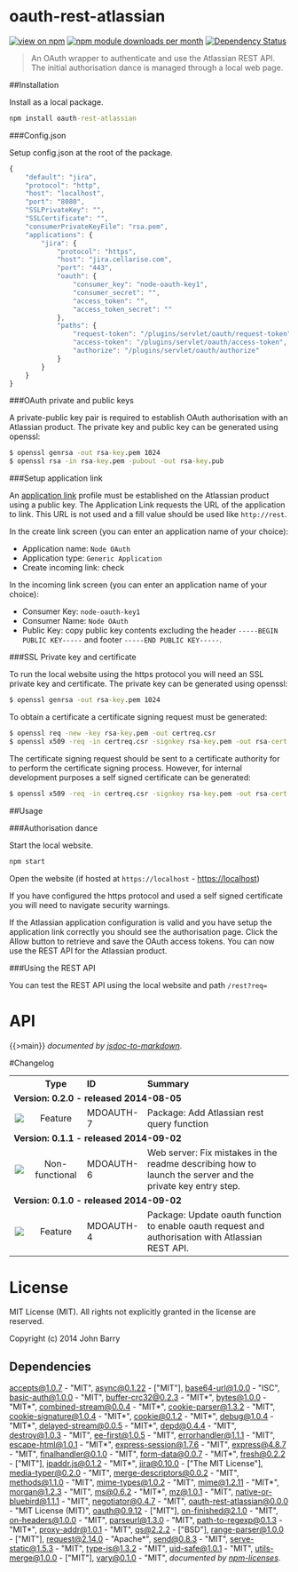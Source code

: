 # oauth-rest-atlassian
[![view on npm](http://img.shields.io/npm/v/oauth-rest-atlassian.svg)](https://www.npmjs.org/package/oauth-rest-atlassian)
[![npm module downloads per month](http://img.shields.io/npm/dm/oauth-rest-atlassian.svg)](https://www.npmjs.org/package/oauth-rest-atlassian)
[![Dependency Status](https://david-dm.org/Cellarise/oauth-rest-atlassian.svg)](https://david-dm.org/Cellarise/oauth-rest-atlassian)

> An OAuth wrapper to authenticate and use the Atlassian REST API. The initial authorisation dance is managed through a local web page.


##Installation

Install as a local package.

```cmd
npm install oauth-rest-atlassian
```


###Config.json

Setup config.json at the root of the package.

```js
{
    "default": "jira",
    "protocol": "http",
    "host": "localhost",
    "port": "8080",
    "SSLPrivateKey": "",
    "SSLCertificate": "",
    "consumerPrivateKeyFile": "rsa.pem",
    "applications": {
        "jira": {
            "protocol": "https",
            "host": "jira.cellarise.com",
            "port": "443",
            "oauth": {
                "consumer_key": "node-oauth-key1",
                "consumer_secret": "",
                "access_token": "",
                "access_token_secret": ""
            },
            "paths": {
                "request-token": "/plugins/servlet/oauth/request-token",
                "access-token": "/plugins/servlet/oauth/access-token",
                "authorize": "/plugins/servlet/oauth/authorize"
            }
        }
    }
}
```


###OAuth private and public keys

A private-public key pair is required to establish OAuth authorisation with an Atlassian product. The private key and public key can be generated using openssl:

```cmd
$ openssl genrsa -out rsa-key.pem 1024
$ openssl rsa -in rsa-key.pem -pubout -out rsa-key.pub
```


###Setup application link

An [application link](http://confluence.atlassian.com/display/JIRA/Configuring+Application+Links) profile must be established on the Atlassian product using a public key.  The Application Link requests the URL of the application to link. This URL is not used and a fill value should be used like `http://rest`.

In the create link screen (you can enter an application name of your choice):
* Application name: `Node OAuth`
* Application type: `Generic Application`
* Create incoming link: check

In the incoming link screen (you can enter an application name of your choice):
* Consumer Key: `node-oauth-key1`
* Consumer Name: `Node OAuth`
* Public Key: copy public key contents excluding the header `-----BEGIN PUBLIC KEY-----` and footer `-----END PUBLIC KEY-----`.


###SSL Private key and certificate

To run the local website using the https protocol you will need an SSL private key and certificate.  The private key can be generated using openssl:

```cmd
$ openssl genrsa -out rsa-key.pem 1024
```

To obtain a certificate a certificate signing request must be generated:

```cmd
$ openssl req -new -key rsa-key.pem -out certreq.csr
$ openssl x509 -req -in certreq.csr -signkey rsa-key.pem -out rsa-cert.pem
```

The certificate signing request should be sent to a certificate authority for to perform the certificate signing process.  However, for internal development purposes a self signed certificate can be generated:

```cmd
$ openssl x509 -req -in certreq.csr -signkey rsa-key.pem -out rsa-cert.pem
```


##Usage 

###Authorisation dance

Start the local website.

```cmd
npm start
```

Open the website (if hosted at `https://localhost` - [https://localhost](https://localhost))

If you have configured the https protocol and used a self signed certificate you will need to navigate security warnings.

If the Atlassian application configuration is valid and you have setup the application link correctly you should see the authorisation page.  Click the Allow button to retrieve and save the OAuth access tokens.  You can now use the REST API for the Atlassian product.


###Using the REST API

You can test the REST API using the local website and path `/rest?req=`


# API
{{>main}}
*documented by [jsdoc-to-markdown](https://github.com/75lb/jsdoc-to-markdown)*.


#Changelog

<table style="width:100%;border-spacing:0px;border-collapse:collapse;margin:0px;padding:0px;border-width:0px;">
   <tr>
    <th style="width:20px;text-align:center;"></th>
    <th style="width:80px;text-align:center;">Type</th> 
    <th style="width:80px;text-align:left;">ID</th>
    <th style="text-align:left;">Summary</th>
   </tr>

  <tr>
    <td colspan=4><strong>Version: 0.2.0 - released 2014-08-05</strong></td>
   </tr>

  <tr>
    <td style="width:20px;text-align:center;"><img src='https://jira.cellarise.com/secure/viewavatar?size=xsmall&amp;avatarId=10411&amp;avatarType=issuetype'/></td> 
    <td style="width:80px;text-align:center;">Feature</td> 
    <td style="width:80px;text-align:left;">MDOAUTH-7</td>
    <td>Package: Add Atlassian rest query function</td>
   </tr>


  <tr>
    <td colspan=4><strong>Version: 0.1.1 - released 2014-09-02</strong></td>
   </tr>

  <tr>
    <td style="width:20px;text-align:center;"><img src='https://jira.cellarise.com/secure/viewavatar?size=xsmall&amp;avatarId=10419&amp;avatarType=issuetype'/></td> 
    <td style="width:80px;text-align:center;">Non-functional</td> 
    <td style="width:80px;text-align:left;">MDOAUTH-6</td>
    <td>Web server: Fix mistakes in the readme describing how to launch the server and the private key entry step.</td>
   </tr>


  <tr>
    <td colspan=4><strong>Version: 0.1.0 - released 2014-09-02</strong></td>
   </tr>

  <tr>
    <td style="width:20px;text-align:center;"><img src='https://jira.cellarise.com/secure/viewavatar?size=xsmall&amp;avatarId=10411&amp;avatarType=issuetype'/></td> 
    <td style="width:80px;text-align:center;">Feature</td> 
    <td style="width:80px;text-align:left;">MDOAUTH-4</td>
    <td>Package: Update oauth function to enable oauth request and authorisation with Atlassian REST API.</td>
   </tr>


</table>



# License

MIT License (MIT). All rights not explicitly granted in the license are reserved.

Copyright (c) 2014 John Barry

## Dependencies
[accepts@1.0.7](&quot;https://github.com/expressjs/accepts&quot;) - &quot;MIT&quot;, [async@0.1.22](&quot;https://github.com/caolan/async&quot;) - [&quot;MIT&quot;], [base64-url@1.0.0](&quot;https://github.com/joaquimserafim/base64-url&quot;) - &quot;ISC&quot;, [basic-auth@1.0.0](&quot;https://github.com/visionmedia/node-basic-auth&quot;) - &quot;MIT&quot;, [buffer-crc32@0.2.3](&quot;https://github.com/brianloveswords/buffer-crc32&quot;) - &quot;MIT*&quot;, [bytes@1.0.0](&quot;https://github.com/visionmedia/bytes.js&quot;) - &quot;MIT*&quot;, [combined-stream@0.0.4](&quot;https://github.com/felixge/node-combined-stream&quot;) - &quot;MIT*&quot;, [cookie-parser@1.3.2](&quot;https://github.com/expressjs/cookie-parser&quot;) - &quot;MIT&quot;, [cookie-signature@1.0.4](&quot;https://github.com/visionmedia/node-cookie-signature&quot;) - &quot;MIT*&quot;, [cookie@0.1.2](&quot;https://github.com/shtylman/node-cookie&quot;) - &quot;MIT*&quot;, [debug@1.0.4](&quot;https://github.com/visionmedia/debug&quot;) - &quot;MIT*&quot;, [delayed-stream@0.0.5](&quot;https://github.com/felixge/node-delayed-stream&quot;) - &quot;MIT*&quot;, [depd@0.4.4](&quot;https://github.com/dougwilson/nodejs-depd&quot;) - &quot;MIT&quot;, [destroy@1.0.3](&quot;https://github.com/stream-utils/destroy&quot;) - &quot;MIT&quot;, [ee-first@1.0.5](&quot;https://github.com/jonathanong/ee-first&quot;) - &quot;MIT&quot;, [errorhandler@1.1.1](&quot;https://github.com/expressjs/errorhandler&quot;) - &quot;MIT&quot;, [escape-html@1.0.1](&quot;https://github.com/component/escape-html&quot;) - &quot;MIT*&quot;, [express-session@1.7.6](&quot;https://github.com/expressjs/session&quot;) - &quot;MIT&quot;, [express@4.8.7](&quot;https://github.com/strongloop/express&quot;) - &quot;MIT&quot;, [finalhandler@0.1.0](&quot;https://github.com/expressjs/finalhandler&quot;) - &quot;MIT&quot;, [form-data@0.0.7](&quot;https://github.com/felixge/node-form-data&quot;) - &quot;MIT*&quot;, [fresh@0.2.2](&quot;https://github.com/visionmedia/node-fresh&quot;) - [&quot;MIT&quot;], [ipaddr.js@0.1.2](&quot;https://github.com/whitequark/ipaddr.js&quot;) - &quot;MIT*&quot;, [jira@0.10.0](&quot;http://github.com/steves/node-jira&quot;) - [&quot;The MIT License&quot;], [media-typer@0.2.0](&quot;https://github.com/expressjs/media-typer&quot;) - &quot;MIT&quot;, [merge-descriptors@0.0.2](&quot;https://github.com/component/merge-descriptors&quot;) - &quot;MIT&quot;, [methods@1.1.0](&quot;https://github.com/visionmedia/node-methods&quot;) - &quot;MIT&quot;, [mime-types@1.0.2](&quot;https://github.com/expressjs/mime-types&quot;) - &quot;MIT&quot;, [mime@1.2.11](&quot;https://github.com/broofa/node-mime&quot;) - &quot;MIT*&quot;, [morgan@1.2.3](&quot;https://github.com/expressjs/morgan&quot;) - &quot;MIT&quot;, [ms@0.6.2](&quot;https://github.com/guille/ms.js&quot;) - &quot;MIT*&quot;, [mz@1.0.1](&quot;https://github.com/normalize/mz&quot;) - &quot;MIT&quot;, [native-or-bluebird@1.1.1](&quot;https://github.com/normalize/native-or-bluebird&quot;) - &quot;MIT&quot;, [negotiator@0.4.7](&quot;https://github.com/federomero/negotiator&quot;) - &quot;MIT&quot;, [oauth-rest-atlassian@0.0.0](&quot;https://github.com/Cellarise/OAuth-REST-Atlassian&quot;) - &quot;MIT License (MIT)&quot;, [oauth@0.9.12](&quot;http://github.com/ciaranj/node-oauth&quot;) - [&quot;MIT&quot;], [on-finished@2.1.0](&quot;https://github.com/jshttp/on-finished&quot;) - &quot;MIT&quot;, [on-headers@1.0.0](&quot;https://github.com/jshttp/on-headers&quot;) - &quot;MIT&quot;, [parseurl@1.3.0](&quot;https://github.com/expressjs/parseurl&quot;) - &quot;MIT&quot;, [path-to-regexp@0.1.3](&quot;https://github.com/component/path-to-regexp&quot;) - &quot;MIT*&quot;, [proxy-addr@1.0.1](&quot;https://github.com/expressjs/proxy-addr&quot;) - &quot;MIT&quot;, [qs@2.2.2](&quot;https://github.com/hapijs/qs&quot;) - [&quot;BSD&quot;], [range-parser@1.0.0](&quot;https://github.com/visionmedia/node-range-parser&quot;) - [&quot;MIT&quot;], [request@2.14.0](&quot;http://github.com/mikeal/request&quot;) - &quot;Apache*&quot;, [send@0.8.3](&quot;https://github.com/visionmedia/send&quot;) - &quot;MIT&quot;, [serve-static@1.5.3](&quot;https://github.com/expressjs/serve-static&quot;) - &quot;MIT&quot;, [type-is@1.3.2](&quot;https://github.com/expressjs/type-is&quot;) - &quot;MIT&quot;, [uid-safe@1.0.1](&quot;https://github.com/crypto-utils/uid-safe&quot;) - &quot;MIT&quot;, [utils-merge@1.0.0](&quot;https://github.com/jaredhanson/utils-merge&quot;) - [&quot;MIT&quot;], [vary@0.1.0](&quot;https://github.com/expressjs/vary&quot;) - &quot;MIT&quot;, 
*documented by [npm-licenses](http://github.com/AceMetrix/npm-license.git)*.